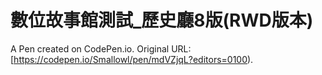 # 數位故事館測試_歷史廳8版(RWD版本)

A Pen created on CodePen.io. Original URL: [https://codepen.io/Smallowl/pen/mdVZjqL?editors=0100).


